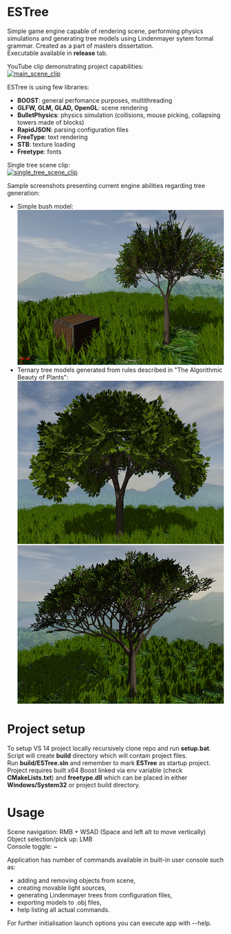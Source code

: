 # ESTree
Simple game engine capable of rendering scene, performing physics simulations and generating tree models using Lindenmayer sytem formal grammar.
Created as a part of masters dissertation.</br>
Executable available in __release__ tab.

YouTube clip demonstrating project capabilities:<br/>
[![main_scene_clip](https://img.youtube.com/vi/CheCvFOeFZI/0.jpg)](https://youtu.be/CheCvFOeFZI)

ESTree is using few libraries:
 * __BOOST__: general perfomance purposes, multithreading
 * __GLFW, GLM, GLAD, OpenGL__: scene rendering
 * __BulletPhysics__: physics simulation (collisions, mouse picking, collapsing towers made of blocks) 
 * __RapidJSON__: parsing configuration files
 * __FreeType__: text rendering
 * __STB__: texture loading
 * __Freetype__: fonts

Single tree scene clip:<br/>
[![single_tree_scene_clip](https://img.youtube.com/vi/QXZW_28LS78/0.jpg)](https://youtu.be/QXZW_28LS78)

Sample screenshots presenting current engine abilities regarding tree generation:

 * Simple bush model: <br/>
  ![Sample screenshot](/images/withHdr.PNG) 
 * Ternary tree models generated from rules described in "The Algorithmic Beauty of Plants":<br/>
  ![Sample screenshot](/images/ternaryTreeA.PNG)
  ![Sample screenshot](/images/ternaryTreeE.PNG)
 
 
 # Project setup
 To setup VS 14 project locally recursively clone repo and run __setup.bat__. Script will create __build__ directory which will contain project files. </br>
 Run __build/ESTree.sln__ and remember to mark __ESTree__ as startup project. </br>
 Project requires built x64 Boost linked via env variable (check __CMakeLists.txt__) and __freetype.dll__ which can be placed in either __Windows/System32__ or project build directory.
 
 # Usage
 Scene navigation: RMB + WSAD (Space and left alt to move vertically)<br/>
 Object selection/pick up: LMB<br/>
 Console toggle: ~<br/>
 
 Application has number of commands available in built-in user console such as:
 * adding and removing objects from scene,
 * creating movable light sources,
 * generating Lindenmayer trees from configuration files,
 * exporting models to .obj files,
 * help listing all actual commands.
 
 For further initialisation launch options you can execute app with --help.
